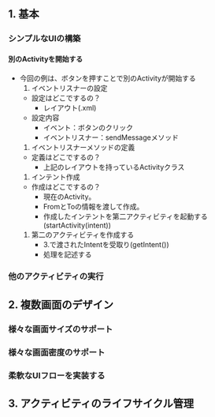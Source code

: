 ## 1. 基本

### シンプルなUIの構築

#### 別のActivityを開始する
- 今回の例は、ボタンを押すことで別のActivityが開始する
  1. イベントリスナーの設定
    - 設定はどこでするの？
      - レイアウト(.xml)
    - 設定内容
      - イベント：ボタンのクリック
      - イベントリスナー：sendMessageメソッド
  1. イベントリスナーメソッドの定義
    - 定義はどこでするの？
      - 上記のレイアウトを持っているActivityクラス
  1. インテント作成
    - 作成はどこでするの？
      - 現在のActivity。
      - FromとToの情報を渡して作成。
      - 作成したインテントを第二アクティビティを起動する(startActivity(intent))
  1. 第二のアクティビティを作成する
      - 3.で渡されたIntentを受取り(getIntent())
      - 処理を記述する

### 他のアクティビティの実行

## 2. 複数画面のデザイン

### 様々な画面サイズのサポート

### 様々な画面密度のサポート

### 柔軟なUIフローを実装する

## 3. アクティビティのライフサイクル管理
